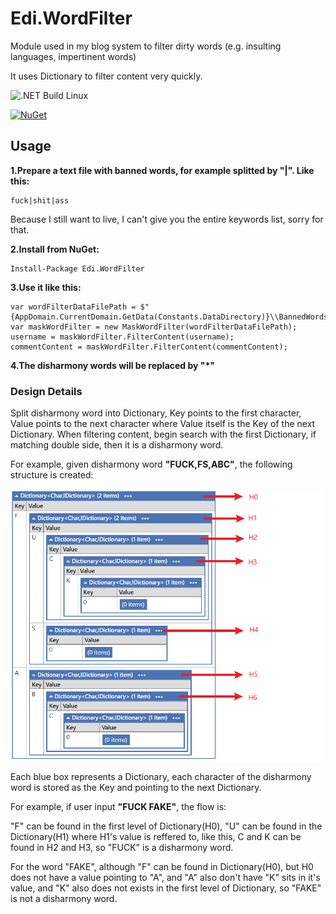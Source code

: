 # Edi.WordFilter

Module used in my blog system to filter dirty words (e.g. insulting languages, impertinent words)

It uses Dictionary to filter content very quickly.

![.NET Build Linux](https://github.com/EdiWang/Edi.WordFilter/workflows/.NET%20Build%20Linux/badge.svg)

[![NuGet][main-nuget-badge]][main-nuget]

[main-nuget]: https://www.nuget.org/packages/Edi.WordFilter/
[main-nuget-badge]: https://img.shields.io/nuget/v/Edi.WordFilter.svg?style=flat-square&label=nuget

## Usage

**1.Prepare a text file with banned words, for example splitted by "|". Like this:**
```
fuck|shit|ass
```
Because I still want to live, I can't give you the entire keywords list, sorry for that.

**2.Install from NuGet:**
```
Install-Package Edi.WordFilter
```

**3.Use it like this:**
```
var wordFilterDataFilePath = $"{AppDomain.CurrentDomain.GetData(Constants.DataDirectory)}\\BannedWords.txt";
var maskWordFilter = new MaskWordFilter(wordFilterDataFilePath);
username = maskWordFilter.FilterContent(username);
commentContent = maskWordFilter.FilterContent(commentContent);
```

**4.The disharmony words will be replaced by "*"**

### Design Details

Split disharmony word into Dictionary, Key points to the first character, Value points to the next character where Value itself is the Key of the next Dictionary. When filtering content, begin search with the first Dictionary, if matching double side, then it is a disharmony word.

For example, given disharmony word **"FUCK,FS,ABC"**, the following structure is created:

![image](https://raw.githubusercontent.com/EdiWang/Edi.WordFilter/master/img/doc-dic-structure.png)

Each blue box represents a Dictionary, each character of the disharmony word is stored as the Key and pointing to the next Dictionary.

For example, if user input **"FUCK FAKE"**, the flow is:

"F" can be found in the first level of Dictionary(H0), "U" can be found in the Dictionary(H1) where H1's value is reffered to, like this, C and K can be found in H2 and H3, so "FUCK" is a disharmony word.

For the word "FAKE", although "F" can be found in Dictionary(H0), but H0 does not have a value pointing to "A", and "A" also don't have "K" sits in it's value, and "K" also does not exists in the first level of Dictionary, so "FAKE" is not a disharmony word.
